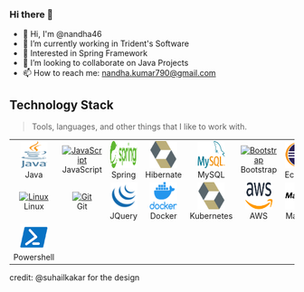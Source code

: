 ### Hi there 👋


- 👋 Hi, I'm @nandha46
- 🔭 I’m currently working in Trident's Software
- 🌱 Interested in Spring Framework
- 👯 I’m looking to collaborate on Java Projects
- 📫 How to reach me: nandha.kumar790@gmail.com

<h2 align="left" id="">Technology Stack</h2>

> Tools, languages, and other things that I like to work with.


<table align="center">
  <tr>
     <td align="center" width="96">
      <a href="#">
        <img src="https://github.com/nandha46/nandha46/blob/main/logo/Java_programming_language_logo.svg" width="48" height="48" alt="Java" />
      </a>
      <br>Java
    </td>
    <td align="center" width="96">
      <a href="#">
        <img src="https://upload.wikimedia.org/wikipedia/commons/thumb/9/99/Unofficial_JavaScript_logo_2.svg/1024px-Unofficial_JavaScript_logo_2.svg.png" width="48" height="48" alt="JavaScript" />
      </a>
      <br>JavaScript
    </td>
    <td align="center" width="96">
      <a href="#">
        <img src="https://github.com/nandha46/nandha46/blob/main/logo/Spring_Framework_Logo_2018.svg" width="48" height="48" alt="Spring" />
      </a>
      <br>Spring
    </td>
    <td align="center" width="96">
      <a href="#">
        <img src="https://github.com/nandha46/nandha46/blob/main/logo/hibernate_icon_whitebkg.svg" width="48" height="48" alt="Hibernate" />
      </a>
      <br>Hibernate
    </td>
    <td align="center" width="96">
      <a href="#">
        <img src="https://github.com/nandha46/nandha46/blob/main/logo/MySQL_logo.svg" width="48" height="48" alt="MySQL" />
      </a>
      <br>MySQL
    </td>
    <td align="center" width="96">
      <a href="#">
        <img src="https://cdn.worldvectorlogo.com/logos/bootstrap-4.svg" width="48" height="48" alt="Bootstrap" />
      </a>
      <br>Bootstrap
    </td>
     <td align="center" width="96">
      <a href="#">
        <img src="https://github.com/nandha46/nandha46/blob/main/logo/eclipse.webp" width="48" height="48" alt="Eclipse" />
      </a>
      <br>Eclipse
    </td>
  </tr>
  
  <tr>
    <td align="center" width="96">
      <a href="#" >
        <img src="https://camo.githubusercontent.com/d7574156c7a1844d3c2907bae0e76254cca759290c08e08a6ef2bd7543c8c0ca/68747470733a2f2f692e6962622e636f2f737331374b47302f63376238313133323437666563643833626439623565643562643366333464352d72656d6f766562672d707265766965772e706e67" width="48" height="48" alt="Linux" />
      </a>
      <br>Linux
    </td>
    <td align="center" width="96">
      <a href="#" >
        <img src="https://upload.wikimedia.org/wikipedia/commons/thumb/3/3f/Git_icon.svg/1200px-Git_icon.svg.png" width="48" height="48" alt="Git" />
      </a>
      <br>Git
    </td>
    <td align="center" width="96">
      <a href="#" >
        <img src="https://github.com/nandha46/nandha46/blob/main/logo/jquery.png" width="48" height="48" alt="JQuery" />
      </a>
      <br>JQuery
    </td>
    <td align="center" width="96">
      <a href="#" >
        <img src="https://github.com/nandha46/nandha46/blob/main/logo/docker.png" width="48" height="48" alt="Docker" />
      </a>
      <br>Docker
    </td>
    <td align="center" width="96">
      <a href="#" >
        <img src="https://github.com/nandha46/nandha46/blob/main/logo/hibernate_icon_whitebkg.svg" width="48" height="48" alt="Kubernetes" />
      </a>
      <br>Kubernetes
    </td>
    <td align="center" width="96">
      <a href="#" >
        <img src="https://github.com/nandha46/nandha46/blob/main/logo/aws.png" width="48" height="48" alt="AWS" />
      </a>
      <br>AWS
    </td>
    <td align="center" width="96">
      <a href="#" >
        <img src="https://github.com/nandha46/nandha46/blob/main/logo/maven-logo-black-on-white.webp" width="48" height="48" alt="Maven" />
      </a>
      <br>Maven
    </td>
  </tr>
  <tr>
  <td align="center" width="96">
      <a href="#" >
        <img src="https://github.com/nandha46/nandha46/blob/main/logo/powershell.webp" width="48" height="48" alt="Powershell" />
      </a>
      <br>Powershell
    </td>
  </tr>
</table>

credit: @suhailkakar for the design
